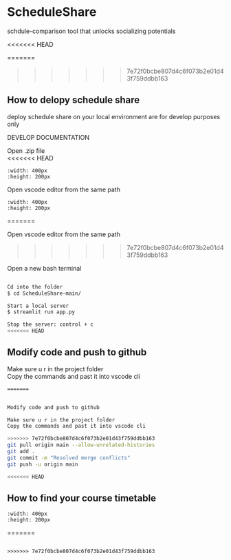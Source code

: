 # ScheduleShare
schdule-comparison tool that unlocks socializing potentials

<<<<<<< HEAD

=======
>>>>>>> 7e72f0bcbe807d4c6f073b2e01d43f759ddbb163
## How to delopy schedule share
deploy schedule share on your local environment are for develop purposes only  

DEVELOP DOCUMENTATION  

Open .zip file  
<<<<<<< HEAD
```{figure} /images/unzip.png
:width: 400px
:height: 200px
```

Open vscode editor from the same path  

```{figure} /images/vscode.png
:width: 400px
:height: 200px
```
=======


Open vscode editor from the same path  

>>>>>>> 7e72f0bcbe807d4c6f073b2e01d43f759ddbb163

Open a new bash terminal  

```bash

Cd into the folder
$ cd ScheduleShare-main/

Start a local server
$ streamlit run app.py 

Stop the server: control + c
<<<<<<< HEAD
```


## Modify code and push to github

Make sure u r in the project folder  
Copy the commands and past it into vscode cli  

```bash
=======


Modify code and push to github

Make sure u r in the project folder
Copy the commands and past it into vscode cli

>>>>>>> 7e72f0bcbe807d4c6f073b2e01d43f759ddbb163
git pull origin main --allow-unrelated-histories
git add .
git commit -m "Resolved merge conflicts"
git push -u origin main

<<<<<<< HEAD
```

## How to find your course timetable

```{figure} /images/downloadics.png
:width: 400px
:height: 200px
```
=======

```

>>>>>>> 7e72f0bcbe807d4c6f073b2e01d43f759ddbb163

